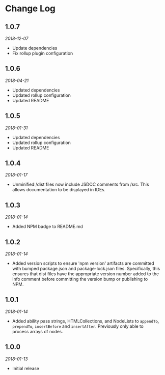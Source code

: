 # Change Log

## 1.0.7

*2018-12-07*

- Update dependencies
- Fix rollup plugin configuration

## 1.0.6

*2018-04-21*

- Updated dependencies
- Updated rollup configuration
- Updated README

## 1.0.5

*2018-01-31*

- Updated dependencies
- Updated rollup configuration
- Updated README

## 1.0.4

*2018-01-17*

- Unminified /dist files now include JSDOC comments from /src. This allows
  documentation to be displayed in IDEs.

## 1.0.3

*2018-01-14*

- Added NPM badge to README.md

## 1.0.2

*2018-01-14*

- Added version scripts to ensure 'npm version' artifacts are committed with
  bumped package.json and package-lock.json files. Specifically, this ensures
  that dist files have the appropriate version number added to the info comment
  before committing the version bump or publishing to NPM.

## 1.0.1

*2018-01-14*

- Added ability pass strings, HTMLCollections, and NodeLists to `appendTo`,
  `prependTo`, `insertBefore` and `insertAfter`. Previously only able to process
  arrays of nodes.

## 1.0.0

*2018-01-13*

- Initial release